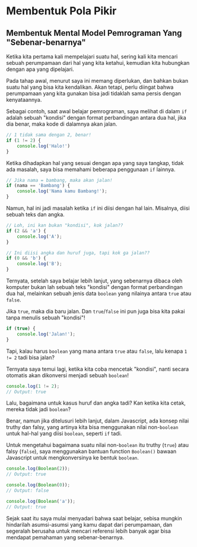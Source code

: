 # Membentuk Pola Pikir
## Membentuk Mental Model Pemrograman Yang "Sebenar-benarnya"
Ketika kita pertama kali mempelajari suatu hal, sering kali kita mencari sebuah perumpamaan dari hal yang kita ketahui, kemudian kita hubungkan dengan apa yang dipelajari.

Pada tahap awal, menurut saya ini memang diperlukan, dan bahkan bukan suatu hal yang bisa kita kendalikan. Akan tetapi, perlu diingat bahwa perumpamaan yang kita gunakan bisa jadi tidaklah sama persis dengan kenyataannya.

Sebagai contoh, saat awal belajar pemrograman, saya melihat di dalam `if` adalah sebuah "kondisi" dengan format perbandingan antara dua hal, jika dia benar, maka kode di dalamnya akan jalan.

```js
// 1 tidak sama dengan 2, benar!
if (1 != 2) {
	console.log('Halo!')
}
```

Ketika dihadapkan hal yang sesuai dengan apa yang saya tangkap, tidak ada masalah, saya bisa memahami beberapa penggunaan `if` lainnya.

```js
// Jika nama = bambang, maka akan jalan!
if (nama == 'Bambang') {
	console.log('Nama kamu Bambang!');
}
```

Namun, hal ini jadi masalah ketika `if` ini diisi dengan hal lain. Misalnya, diisi sebuah teks dan angka.

```js
// Loh, ini kan bukan "kondisi", kok jalan??
if (2 && 'a') {
	console.log('A');
}

// Ini diisi angka dan huruf juga, tapi kok ga jalan??
if (0 && 'b') {
	console.log('B');
}
```

Ternyata, setelah saya belajar lebih lanjut, yang sebenarnya dibaca oleh komputer bukan lah sebuah teks "kondisi" dengan format perbandingan dua hal, melainkan sebuah jenis data `boolean` yang nilainya antara `true` atau `false`.

Jika `true`, maka dia baru jalan. Dan `true`/`false` ini pun juga bisa kita pakai tanpa menulis sebuah "kondisi"!

```js
if (true) {
	console.log('Jalan!');
}
```

Tapi, kalau harus `boolean` yang mana antara `true` atau `false`, lalu kenapa `1 != 2` tadi bisa jalan?

Ternyata saya temui lagi, ketika kita coba mencetak "kondisi", nanti secara otomatis akan dikonversi menjadi sebuah `boolean`!

```js
console.log(1 != 2);
// Output: true
```

Lalu, bagaimana untuk kasus huruf dan angka tadi? Kan ketika kita cetak, mereka tidak jadi `boolean`?

Benar, namun jika ditelusuri lebih lanjut, dalam Javascript, ada konsep nilai truthy dan falsy, yang artinya kita bisa menggunakan nilai non-`boolean` untuk hal-hal yang diisi `boolean`, seperti `if` tadi.

Untuk mengetahui bagaimana suatu nilai non-`boolean` itu truthy (`true`) atau falsy (`false`), saya menggunakan bantuan function `Boolean()`  bawaan Javascript untuk mengkonversinya ke bentuk `boolean`.

```js
console.log(Boolean(2));
// Output: true

console.log(Boolean(0));
// Output: false

console.log(Boolean('a'));
// Output: true
```

Sejak saat itu saya mulai menyadari bahwa saat belajar, sebisa mungkin hindarilah asumsi-asumsi yang kamu dapat dari perumpamaan, dan segeralah berusaha untuk mencari referensi lebih banyak agar bisa mendapat pemahaman yang sebenar-benarnya.

